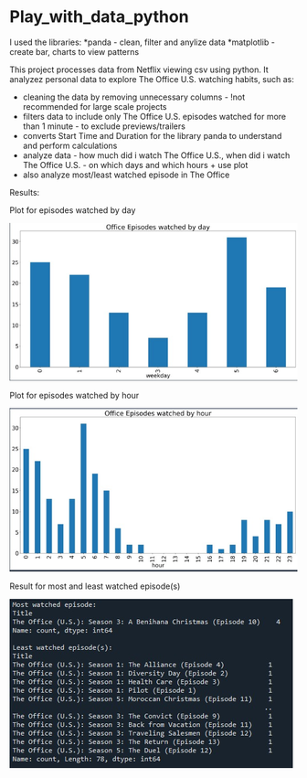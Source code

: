 # Play_with_data_python

I used the libraries:
 *panda - clean, filter and anylize data
 *matplotlib - create bar, charts to view patterns

This project processes data from Netflix viewing csv using python. It analyzez personal data to explore The Office U.S. watching habits, such as:
 * cleaning the data by removing unnecessary columns - !not recommended for large scale projects
 * filters data to include only The Office U.S. episodes watched for more than 1 minute - to exclude previews/trailers
 * converts Start Time and Duration for the library panda to understand and perform calculations
 * analyze data - how much did i watch The Office U.S., when did i watch The Office U.S. - on which days and which hours + use plot
 * also analyze most/least watched episode in The Office

Results:

Plot for episodes watched by day

![Plot for episodes watched by day](episodes_watched_by_day.jpg)


Plot for episodes watched by hour

![Plot for episodes watched by hour](episodes_watched_by_hour.jpg)


Result for most and least watched episode(s)

![Result for most and least watched episodes](results_most_and_least_watched_episode(s).jpg)
